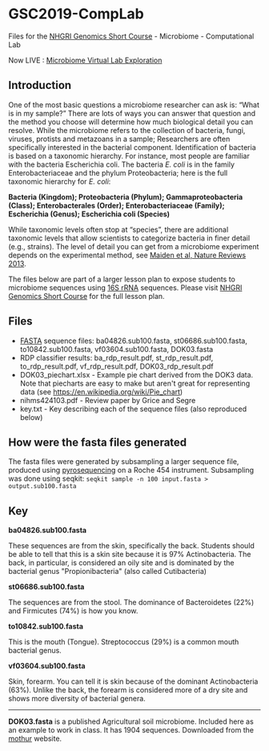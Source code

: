# GSC2019-CompLab
Files for the [NHGRI Genomics Short Course](https://www.genome.gov/careers-training/Professional-Development-Programs/NHGRI-Short-Course-in-Genomics) - Microbiome - Computational Lab

Now LIVE : [Microbiome Virtual Lab Exploration](https://www.genome.gov/careers-training/Professional-Development-Programs/NHGRI-Short-Course-in-Genomics/Microbiome-Lesson-Plans)

## Introduction

One of the most basic questions a microbiome researcher can ask is: “What is in my sample?” There are lots of ways you can answer that question and the method you choose will determine how much biological detail you can resolve. While the microbiome refers to the collection of bacteria, fungi, viruses, protists and metazoans in a sample; Researchers are often specifically interested in the bacterial component. Identification of bacteria is based on a taxonomic hierarchy. For instance, most people are familiar with the bacteria Escherichia coli. The bacteria *E. coli* is in the family Enterobacteriaceae and the phylum Proteobacteria; here is the full taxonomic hierarchy for *E. coli*:

**Bacteria (Kingdom); Proteobacteria (Phylum); Gammaproteobacteria (Class); Enterobacterales (Order); Enterobacteriaceae (Family); Escherichia (Genus); Escherichia coli (Species)**

While taxonomic levels often stop at “species”, there are additional taxonomic levels that allow scientists to categorize bacteria in finer detail (e.g., strains). The level of detail you can get from a microbiome experiment depends on the experimental method, see [Maiden et al, Nature Reviews 2013](https://www.ncbi.nlm.nih.gov/pubmed/?term=23979428).

The files below are part of a larger lesson plan to expose students to microbiome sequences using [16S rRNA](https://en.wikipedia.org/wiki/16S_ribosomal_RNA) sequences. Please visit [NHGRI Genomics Short Course](https://www.genome.gov/careers-training/Professional-Development-Programs/NHGRI-Short-Course-in-Genomics) for the full lesson plan.

## Files

- [FASTA](https://en.wikipedia.org/wiki/FASTA) sequence files: ba04826.sub100.fasta, st06686.sub100.fasta, to10842.sub100.fasta, vf03604.sub100.fasta, DOK03.fasta
- RDP classifier results: ba_rdp_result.pdf, st_rdp_result.pdf, to_rdp_result.pdf, vf_rdp_result.pdf, DOK03_rdp_result.pdf
- DOK03_piechart.xlsx - Example pie chart derived from the DOK3 data. Note that piecharts are easy to make but aren't great for representing data (see https://en.wikipedia.org/wiki/Pie_chart)
- nihms424103.pdf - Review paper by Grice and Segre
- key.txt - Key describing each of the sequence files (also reproduced below)

## How were the fasta files generated

The fasta files were generated by subsampling a larger sequence file, produced using [pyrosequencing](https://en.wikipedia.org/wiki/Pyrosequencing) on a Roche 454 instrument. Subsampling was done using seqkit:
```seqkit sample -n 100 input.fasta > output.sub100.fasta```

## Key

**ba04826.sub100.fasta**

These sequences are from the skin, specifically the back. Students should be able to
tell that this is a skin site because it is 97% Actinobacteria. The back, in particular,
is considered an oily site and is dominated by the bacterial genus "Propionibacteria"
(also called Cutibacteria)

**st06686.sub100.fasta**

The sequences are from the stool. The dominance of Bacteroidetes (22%) and Firmicutes (74%)
is how you know.

**to10842.sub100.fasta**

This is the mouth (Tongue). Streptococcus (29%) is a common mouth bacterial genus.

**vf03604.sub100.fasta**

Skin, forearm. You can tell it is skin because of the dominant Actinobacteria (63%).
Unlike the back, the forearm is considered more of a dry site and shows more diversity
of bacterial genera.

----

**DOK03.fasta** is a published Agricultural soil microbiome. Included here as an example to
work in class. It has 1904 sequences. Downloaded from the [mothur](https://mothur.org/wiki/Agricultural_soil_community_analysis) website.
